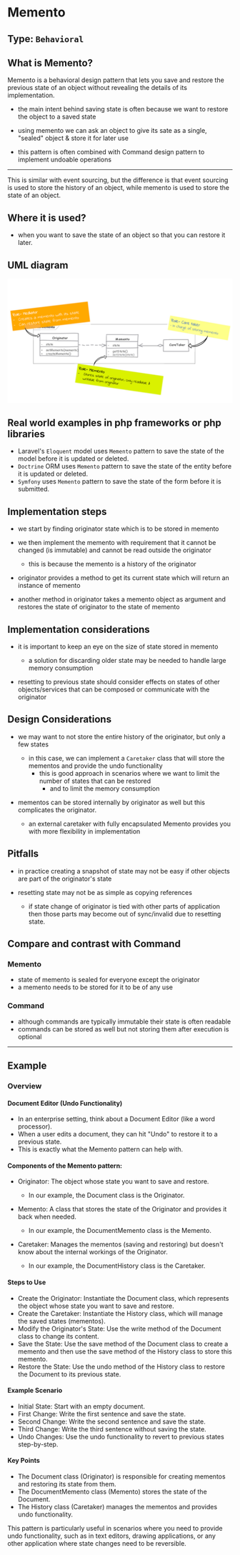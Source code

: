 # Memento

## Type: `Behavioral`

## What is Memento?

Memento is a behavioral design pattern that lets you save and restore the previous state of an object without revealing the details of its implementation.

* the main intent behind saving state is often because we want to restore the object to a saved state

* using memento we can ask an object to give its sate as a single, "sealed" object & store it for later use

* this pattern is often combined with Command design pattern to implement undoable operations 

---
This is similar with event sourcing, but the difference is that event sourcing is used to store the history of an object, while memento is used to store the state of an object.


## Where it is used?

* when you want to save the state of an object so that you can restore it later.

## UML diagram 

![Memento](resources/uml.png)

## Real world examples in php frameworks or php libraries

* Laravel's `Eloquent` model uses `Memento` pattern to save the state of the model before it is updated or deleted.
* `Doctrine` ORM uses `Memento` pattern to save the state of the entity before it is updated or deleted.
* `Symfony` uses `Memento` pattern to save the state of the form before it is submitted.

## Implementation steps

* we start by finding originator state which is to be stored in memento

* we then implement the memento with requirement that it cannot be changed (is immutable) and cannot be read outside the originator
  * this is because the memento is a history of the originator

* originator provides a method to get its current state which will return an instance of memento

* another method in originator takes a memento object as argument and restores the state of originator to the state of memento

## Implementation considerations

* it is important to keep an eye on the size of state stored in memento
  * a solution for discarding older state may be needed to handle large memory consumption

* resetting to previous state should consider effects on states of other objects/services that can be composed or communicate with the originator


## Design Considerations

* we may want to not store the entire history of the originator, but only a few states
  * in this case, we can implement a `Caretaker` class that will store the mementos and provide the undo functionality
    * this is good approach in scenarios where we want to limit the number of states that can be restored
      * and to limit the memory consumption

* mementos can be stored internally by originator as well but this complicates the originator.
  * an external caretaker with fully encapsulated Memento provides you with more flexibility in implementation


## Pitfalls

* in practice creating a snapshot of state may not be easy if other objects are part of the originator's state

* resetting state may not be as simple as copying references
  * if state change of originator is tied with other parts of application then those parts may become out of sync/invalid due to resetting state.

## Compare and contrast with Command

### Memento

* state of memento is sealed for everyone except the originator
* a memento needs to be stored for it to be of any use

### Command

* although commands are typically immutable their state is often readable
* commands can be stored as well but not storing them after execution is optional

---

## Example

### Overview

#### Document Editor (Undo Functionality)

* In an enterprise setting, think about a Document Editor (like a word processor).
* When a user edits a document, they can hit "Undo" to restore it to a previous state.
* This is exactly what the Memento pattern can help with.

#### Components of the Memento pattern:

* Originator: The object whose state you want to save and restore.
  * In our example, the Document class is the Originator.
  
* Memento: A class that stores the state of the Originator and provides it back when needed.
  * In our example, the DocumentMemento class is the Memento.
  
* Caretaker: Manages the mementos (saving and restoring) but doesn't know about the internal workings of the Originator.
  * In our example, the DocumentHistory class is the Caretaker.

#### Steps to Use

* Create the Originator: Instantiate the Document class, which represents the object whose state you want to save and restore.
* Create the Caretaker: Instantiate the History class, which will manage the saved states (mementos).
* Modify the Originator's State: Use the write method of the Document class to change its content.
* Save the State: Use the save method of the Document class to create a memento and then use the save method of the History class to store this memento.
* Restore the State: Use the undo method of the History class to restore the Document to its previous state.

#### Example Scenario
* Initial State: Start with an empty document.
* First Change: Write the first sentence and save the state.
* Second Change: Write the second sentence and save the state.
* Third Change: Write the third sentence without saving the state.
* Undo Changes: Use the undo functionality to revert to previous states step-by-step.

#### Key Points
* The Document class (Originator) is responsible for creating mementos and restoring its state from them.
* The DocumentMemento class (Memento) stores the state of the Document.
* The History class (Caretaker) manages the mementos and provides undo functionality.

This pattern is particularly useful in scenarios where you need to provide undo functionality, such as in text editors, drawing applications, or any other application where state changes need to be reversible.

